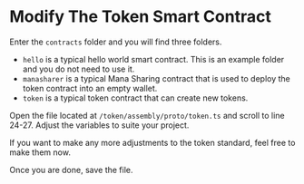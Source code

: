 
# Modify The Token Smart Contract

Enter the `contracts` folder and you will find three folders. 

- `hello` is a typical hello world smart contract. This is an example folder and you do not need to use it.
- `manasharer` is a typical Mana Sharing contract that is used to deploy the token contract into an empty wallet.
- `token` is a typical token contract that can create new tokens.

Open the file located at `/token/assembly/proto/token.ts` and scroll to line 24-27. Adjust the variables to suite your project.

If you want to make any more adjustments to the token standard, feel free to make them now.

Once you are done, save the file.